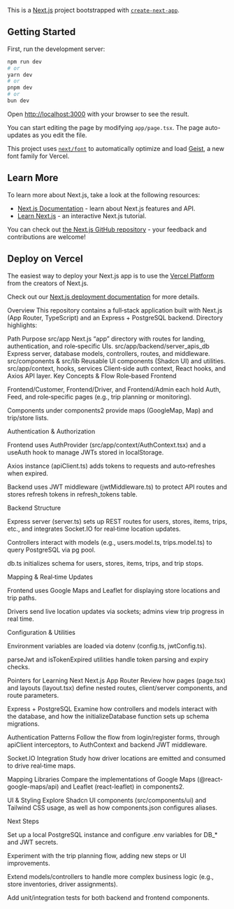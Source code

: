 This is a [Next.js](https://nextjs.org) project bootstrapped with [`create-next-app`](https://nextjs.org/docs/app/api-reference/cli/create-next-app).

## Getting Started

First, run the development server:

```bash
npm run dev
# or
yarn dev
# or
pnpm dev
# or
bun dev
```

Open [http://localhost:3000](http://localhost:3000) with your browser to see the result.

You can start editing the page by modifying `app/page.tsx`. The page auto-updates as you edit the file.

This project uses [`next/font`](https://nextjs.org/docs/app/building-your-application/optimizing/fonts) to automatically optimize and load [Geist](https://vercel.com/font), a new font family for Vercel.

## Learn More

To learn more about Next.js, take a look at the following resources:

- [Next.js Documentation](https://nextjs.org/docs) - learn about Next.js features and API.
- [Learn Next.js](https://nextjs.org/learn) - an interactive Next.js tutorial.

You can check out [the Next.js GitHub repository](https://github.com/vercel/next.js) - your feedback and contributions are welcome!

## Deploy on Vercel

The easiest way to deploy your Next.js app is to use the [Vercel Platform](https://vercel.com/new?utm_medium=default-template&filter=next.js&utm_source=create-next-app&utm_campaign=create-next-app-readme) from the creators of Next.js.

Check out our [Next.js deployment documentation](https://nextjs.org/docs/app/building-your-application/deploying) for more details.





Overview
This repository contains a full‑stack application built with Next.js (App Router, TypeScript) and an Express + PostgreSQL backend.
Directory highlights:

Path	Purpose
src/app	Next.js “app” directory with routes for landing, authentication, and role‑specific UIs.
src/app/backend/server_apis_db	Express server, database models, controllers, routes, and middleware.
src/components & src/lib	Reusable UI components (Shadcn UI) and utilities.
src/app/context, hooks, services	Client‑side auth context, React hooks, and Axios API layer.
Key Concepts & Flow
Role‑based Frontend

Frontend/Customer, Frontend/Driver, and Frontend/Admin each hold Auth, Feed, and role‑specific pages (e.g., trip planning or monitoring).

Components under components2 provide maps (GoogleMap, Map) and trip/store lists.

Authentication & Authorization

Frontend uses AuthProvider (src/app/context/AuthContext.tsx) and a useAuth hook to manage JWTs stored in localStorage.

Axios instance (apiClient.ts) adds tokens to requests and auto‑refreshes when expired.

Backend uses JWT middleware (jwtMiddleware.ts) to protect API routes and stores refresh tokens in refresh_tokens table.

Backend Structure

Express server (server.ts) sets up REST routes for users, stores, items, trips, etc., and integrates Socket.IO for real‑time location updates.

Controllers interact with models (e.g., users.model.ts, trips.model.ts) to query PostgreSQL via pg pool.

db.ts initializes schema for users, stores, items, trips, and trip stops.

Mapping & Real‑time Updates

Frontend uses Google Maps and Leaflet for displaying store locations and trip paths.

Drivers send live location updates via sockets; admins view trip progress in real time.

Configuration & Utilities

Environment variables are loaded via dotenv (config.ts, jwtConfig.ts).

parseJwt and isTokenExpired utilities handle token parsing and expiry checks.

Pointers for Learning Next
Next.js App Router
Review how pages (page.tsx) and layouts (layout.tsx) define nested routes, client/server components, and route parameters.

Express + PostgreSQL
Examine how controllers and models interact with the database, and how the initializeDatabase function sets up schema migrations.

Authentication Patterns
Follow the flow from login/register forms, through apiClient interceptors, to AuthContext and backend JWT middleware.

Socket.IO Integration
Study how driver locations are emitted and consumed to drive real‑time maps.

Mapping Libraries
Compare the implementations of Google Maps (@react-google-maps/api) and Leaflet (react-leaflet) in components2.

UI & Styling
Explore Shadcn UI components (src/components/ui) and Tailwind CSS usage, as well as how components.json configures aliases.

Next Steps

Set up a local PostgreSQL instance and configure .env variables for DB_* and JWT secrets.

Experiment with the trip planning flow, adding new steps or UI improvements.

Extend models/controllers to handle more complex business logic (e.g., store inventories, driver assignments).

Add unit/integration tests for both backend and frontend components.